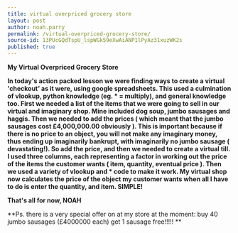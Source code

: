 ```yaml
---
title: virtual overpriced grocery store
layout: post
author: noah.parry
permalink: /virtual-overpriced-grocery-store/
source-id: 13PUcGQdTspU_lspWGk59eXwAiANP1lPyAz31xuzWK2s
published: true
---
```

**My Virtual Overpriced Grocery Store**

**In today's action packed lesson we were finding ways to create a virtual 'checkout’ as it were, using google spreadsheets. This used a culmination of vlookup,  python knowledge (eg. * = multiply), and general knowledge too. First we needed a list of the items that we were going to sell in our virtual and imaginary shop. Mine included dog soup, jumbo sausages and haggis. Then we needed to add the prices ( which meant that the jumbo sausages cost £4,000,000.00 obviously ). This is important because if there is no price to an object, you will not make any imaginary money, thus ending up imaginarily bankrupt, with imaginarily no jumbo sausage ( devastating!). So add the price, and then we needed to create a virtual till. I used three columns, each representing a factor in working out the price of the items the customer wants ( item, quantity, eventual price ). Then we used a variety of vlookup and * code to make it work. My virtual shop now calculates the price of the object my customer wants when all I have to do is enter the quantity, and item. SIMPLE!**

**That's all for now, NOAH**

**Ps. there is a very special offer on at my store at the moment: buy 40 jumbo sausages (£4000000 each) get 1 sausage free!!!!!  **

